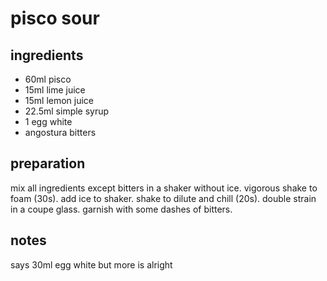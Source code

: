 # pisco sour

## ingredients

- 60ml pisco
- 15ml lime juice
- 15ml lemon juice
- 22.5ml simple syrup
- 1 egg white
- angostura bitters

## preparation

mix all ingredients except bitters in a shaker without ice. vigorous shake to foam (30s). add ice to shaker. shake to dilute and chill (20s). double strain in a coupe glass. garnish with some dashes of bitters.

## notes

says 30ml egg white but more is alright
